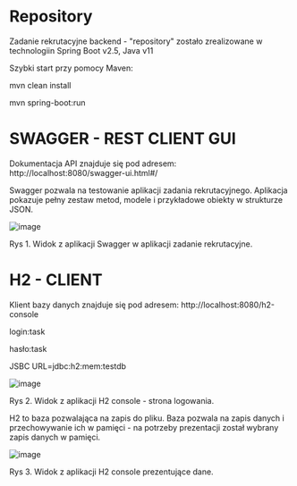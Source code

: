 # Repository
Zadanie rekrutacyjne backend - "repository" zostało zrealizowane w technologiin Spring Boot v2.5, Java v11

Szybki start przy pomocy Maven:

mvn clean install

mvn spring-boot:run



# SWAGGER - REST CLIENT GUI
Dokumentacja API znajduje się pod adresem:
http://localhost:8080/swagger-ui.html#/

Swagger pozwala na testowanie aplikacji zadania rekrutacyjnego. Aplikacja pokazuje pełny zestaw metod, modele i przykładowe obiekty w strukturze JSON.

![image](https://user-images.githubusercontent.com/14261389/130838856-592ae7c1-fd09-4dd1-93ed-ec215aeaa107.png)


Rys 1. Widok z aplikacji Swagger w aplikacji zadanie rekrutacyjne.


# H2 - CLIENT  
Klient bazy danych znajduje się pod adresem:
http://localhost:8080/h2-console

login:task

hasło:task

JSBC URL=jdbc:h2:mem:testdb

![image](https://user-images.githubusercontent.com/14261389/130858091-c6248a59-f74e-4e51-8d28-42111cf71390.png)

Rys 2. Widok z aplikacji H2 console - strona logowania.

H2 to baza pozwalająca na zapis do pliku. Baza pozwala na zapis danych i przechowywanie ich w pamięci - na potrzeby prezentacji został wybrany zapis danych w pamięci.

![image](https://user-images.githubusercontent.com/14261389/130838932-433db220-10d8-4798-88e3-b121edaa7879.png)


Rys 3. Widok z aplikacji H2 console prezentujące dane.



